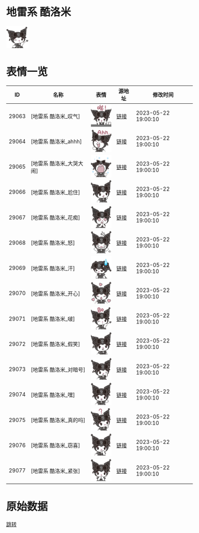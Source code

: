 # 地雷系 酷洛米

<img src="./cover.png" height="60" alt="cover" />

# 表情一览

|ID|名称|表情|源地址|修改时间|
|----|----|----|----|----|
|29063|[地雷系 酷洛米_叹气]|<img src="./pic/029063_%5B地雷系 酷洛米_叹气%5D.png" height="60" alt="叹气"/>|[链接](https://i0.hdslb.com/bfs/garb/d3bed9f18d6377355a69aa33a09d4375b7c01862.png)|2023-05-22 19:00:10|
|29064|[地雷系 酷洛米_ahhh]|<img src="./pic/029064_%5B地雷系 酷洛米_ahhh%5D.png" height="60" alt="ahhh"/>|[链接](https://i0.hdslb.com/bfs/garb/4c65822295c2250f4fbf25c6d320eaa221631594.png)|2023-05-22 19:00:10|
|29065|[地雷系 酷洛米_大哭大闹]|<img src="./pic/029065_%5B地雷系 酷洛米_大哭大闹%5D.png" height="60" alt="大哭大闹"/>|[链接](https://i0.hdslb.com/bfs/garb/c5fb0fe0c00dae48d4a88136fc21d3d4abc15684.png)|2023-05-22 19:00:10|
|29066|[地雷系 酷洛米_尬住]|<img src="./pic/029066_%5B地雷系 酷洛米_尬住%5D.png" height="60" alt="尬住"/>|[链接](https://i0.hdslb.com/bfs/garb/253654e3a9383b63fdc298fab8aa9b84cdd7e149.png)|2023-05-22 19:00:10|
|29067|[地雷系 酷洛米_花痴]|<img src="./pic/029067_%5B地雷系 酷洛米_花痴%5D.png" height="60" alt="花痴"/>|[链接](https://i0.hdslb.com/bfs/garb/8596f719bff67a95ab2ea316f0cdce40fb77dc57.png)|2023-05-22 19:00:10|
|29068|[地雷系 酷洛米_怒]|<img src="./pic/029068_%5B地雷系 酷洛米_怒%5D.png" height="60" alt="怒"/>|[链接](https://i0.hdslb.com/bfs/garb/503467d3f75c9227acb931458fe49bcf36751610.png)|2023-05-22 19:00:10|
|29069|[地雷系 酷洛米_汗]|<img src="./pic/029069_%5B地雷系 酷洛米_汗%5D.png" height="60" alt="汗"/>|[链接](https://i0.hdslb.com/bfs/garb/e4568875000882fe79d0cf70f5f8acadd2cc43d1.png)|2023-05-22 19:00:10|
|29070|[地雷系 酷洛米_开心]|<img src="./pic/029070_%5B地雷系 酷洛米_开心%5D.png" height="60" alt="开心"/>|[链接](https://i0.hdslb.com/bfs/garb/43654c9c2cb17fcb4402c08fb1c826ae025ff436.png)|2023-05-22 19:00:10|
|29071|[地雷系 酷洛米_啵]|<img src="./pic/029071_%5B地雷系 酷洛米_啵%5D.png" height="60" alt="啵"/>|[链接](https://i0.hdslb.com/bfs/garb/acd4172db4248dfa8e1c39bcbc0530d088b3aa24.png)|2023-05-22 19:00:10|
|29072|[地雷系 酷洛米_假笑]|<img src="./pic/029072_%5B地雷系 酷洛米_假笑%5D.png" height="60" alt="假笑"/>|[链接](https://i0.hdslb.com/bfs/garb/fa491c982c8e8e858cf41af2e017169871f729e1.png)|2023-05-22 19:00:10|
|29073|[地雷系 酷洛米_对暗号]|<img src="./pic/029073_%5B地雷系 酷洛米_对暗号%5D.png" height="60" alt="对暗号"/>|[链接](https://i0.hdslb.com/bfs/garb/2a317b826d3ca38db7a20ca30d3809c98e742858.png)|2023-05-22 19:00:10|
|29074|[地雷系 酷洛米_嘿]|<img src="./pic/029074_%5B地雷系 酷洛米_嘿%5D.png" height="60" alt="嘿"/>|[链接](https://i0.hdslb.com/bfs/garb/01c5fc722966f3df8abdd3fc6298a9187126fa5e.png)|2023-05-22 19:00:10|
|29075|[地雷系 酷洛米_真的吗]|<img src="./pic/029075_%5B地雷系 酷洛米_真的吗%5D.png" height="60" alt="真的吗"/>|[链接](https://i0.hdslb.com/bfs/garb/0af136b4eac2ecfc043380fbe54794052f04bc04.png)|2023-05-22 19:00:10|
|29076|[地雷系 酷洛米_窃喜]|<img src="./pic/029076_%5B地雷系 酷洛米_窃喜%5D.png" height="60" alt="窃喜"/>|[链接](https://i0.hdslb.com/bfs/garb/3f07cb3fcde07ddb0b6060f3b4fc31ea2f38e792.png)|2023-05-22 19:00:10|
|29077|[地雷系 酷洛米_紧张]|<img src="./pic/029077_%5B地雷系 酷洛米_紧张%5D.png" height="60" alt="紧张"/>|[链接](https://i0.hdslb.com/bfs/garb/d7a3ed960df4eb163074d9e88e2f78beaeb25779.png)|2023-05-22 19:00:10|

# 原始数据

[跳转](./raw.json)

